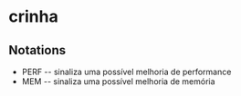 # crinha

## Notations
- PERF -- sinaliza uma possível melhoria de performance
- MEM -- sinaliza uma possível melhoria de memória